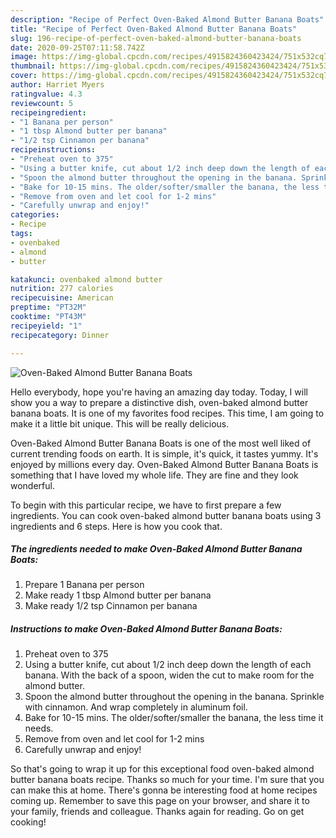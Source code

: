 ```yaml
---
description: "Recipe of Perfect Oven-Baked Almond Butter Banana Boats"
title: "Recipe of Perfect Oven-Baked Almond Butter Banana Boats"
slug: 196-recipe-of-perfect-oven-baked-almond-butter-banana-boats
date: 2020-09-25T07:11:58.742Z
image: https://img-global.cpcdn.com/recipes/4915824360423424/751x532cq70/oven-baked-almond-butter-banana-boats-recipe-main-photo.jpg
thumbnail: https://img-global.cpcdn.com/recipes/4915824360423424/751x532cq70/oven-baked-almond-butter-banana-boats-recipe-main-photo.jpg
cover: https://img-global.cpcdn.com/recipes/4915824360423424/751x532cq70/oven-baked-almond-butter-banana-boats-recipe-main-photo.jpg
author: Harriet Myers
ratingvalue: 4.3
reviewcount: 5
recipeingredient:
- "1 Banana per person"
- "1 tbsp Almond butter per banana"
- "1/2 tsp Cinnamon per banana"
recipeinstructions:
- "Preheat oven to 375"
- "Using a butter knife, cut about 1/2 inch deep down the length of each banana. With the back of a spoon, widen the cut to make room for the almond butter."
- "Spoon the almond butter throughout the opening in the banana. Sprinkle with cinnamon. And wrap completely in aluminum foil."
- "Bake for 10-15 mins. The older/softer/smaller the banana, the less time it needs."
- "Remove from oven and let cool for 1-2 mins"
- "Carefully unwrap and enjoy!"
categories:
- Recipe
tags:
- ovenbaked
- almond
- butter

katakunci: ovenbaked almond butter 
nutrition: 277 calories
recipecuisine: American
preptime: "PT32M"
cooktime: "PT43M"
recipeyield: "1"
recipecategory: Dinner

---
```



![Oven-Baked Almond Butter Banana Boats](https://img-global.cpcdn.com/recipes/4915824360423424/751x532cq70/oven-baked-almond-butter-banana-boats-recipe-main-photo.jpg)

Hello everybody, hope you're having an amazing day today. Today, I will show you a way to prepare a distinctive dish, oven-baked almond butter banana boats. It is one of my favorites food recipes. This time, I am going to make it a little bit unique. This will be really delicious.



Oven-Baked Almond Butter Banana Boats is one of the most well liked of current trending foods on earth. It is simple, it's quick, it tastes yummy. It's enjoyed by millions every day. Oven-Baked Almond Butter Banana Boats is something that I have loved my whole life. They are fine and they look wonderful.


To begin with this particular recipe, we have to first prepare a few ingredients. You can cook oven-baked almond butter banana boats using 3 ingredients and 6 steps. Here is how you cook that.

##### The ingredients needed to make Oven-Baked Almond Butter Banana Boats:

1. Prepare 1 Banana per person
1. Make ready 1 tbsp Almond butter per banana
1. Make ready 1/2 tsp Cinnamon per banana




##### Instructions to make Oven-Baked Almond Butter Banana Boats:

1. Preheat oven to 375
1. Using a butter knife, cut about 1/2 inch deep down the length of each banana. With the back of a spoon, widen the cut to make room for the almond butter.
1. Spoon the almond butter throughout the opening in the banana. Sprinkle with cinnamon. And wrap completely in aluminum foil.
1. Bake for 10-15 mins. The older/softer/smaller the banana, the less time it needs.
1. Remove from oven and let cool for 1-2 mins
1. Carefully unwrap and enjoy!




So that's going to wrap it up for this exceptional food oven-baked almond butter banana boats recipe. Thanks so much for your time. I'm sure that you can make this at home. There's gonna be interesting food at home recipes coming up. Remember to save this page on your browser, and share it to your family, friends and colleague. Thanks again for reading. Go on get cooking!
